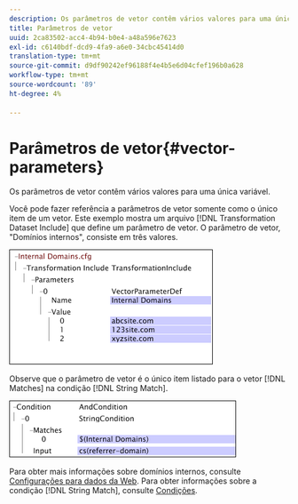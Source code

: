 ```yaml
---
description: Os parâmetros de vetor contêm vários valores para uma única variável.
title: Parâmetros de vetor
uuid: 2ca83502-acc4-4b94-b0e4-a48a596e7623
exl-id: c6140bdf-dcd9-4fa9-a6e0-34cbc45414d0
translation-type: tm+mt
source-git-commit: d9df90242ef96188f4e4b5e6d04cfef196b0a628
workflow-type: tm+mt
source-wordcount: '89'
ht-degree: 4%

---
```


# Parâmetros de vetor{#vector-parameters}

Os parâmetros de vetor contêm vários valores para uma única variável.

Você pode fazer referência a parâmetros de vetor somente como o único item de um vetor. Este exemplo mostra um arquivo [!DNL Transformation Dataset Include] que define um parâmetro de vetor. O parâmetro de vetor, &quot;Domínios internos&quot;, consiste em três valores.

![](assets/cfg_WebParameters_InternalDomains.png)

Observe que o parâmetro de vetor é o único item listado para o vetor [!DNL Matches] na condição [!DNL String Match].

![](assets/cfg_Parameters_InternalDomains_Ref.png)

Para obter mais informações sobre domínios internos, consulte [Configurações para dados da Web](../../../../home/c-dataset-const-proc/c-config-web-data/c-config-web-data.md#concept-9a306b65483a484bb3f6f3c1d7e77519). Para obter informações sobre a condição [!DNL String Match], consulte [Condições](../../../../home/c-dataset-const-proc/c-conditions/c-abt-cond.md).
